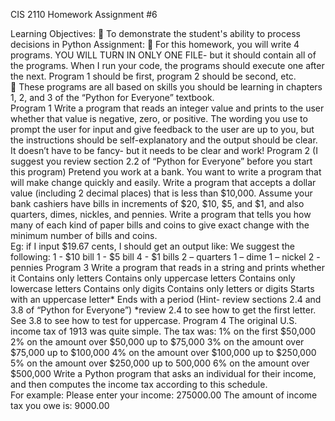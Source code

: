 CIS 2110
Homework Assignment #6

Learning Objectives: 
 To demonstrate the student's ability to process decisions in Python 
Assignment:
 For this homework, you will write 4 programs.  YOU WILL TURN IN ONLY ONE 
FILE- but it should contain all of the programs. When I run your code, the programs 
should execute one after the next.  Program 1 should be first, program 2 should be 
second, etc.  
 These programs are all based on skills you should be learning in chapters 1, 2, and 3 of 
the “Python for Everyone” textbook.  
Program 1
Write a program that reads an integer value and prints to the user whether that value is 
negative, zero, or positive.  The wording you use to prompt the user for input and give feedback 
to the user are up to you, but the instructions should be self-explanatory and the output should be 
clear.  It doesn’t have to be fancy- but it needs to be clear and work!
Program 2  (I suggest you review section 2.2 of “Python for Everyone” before you start this 
program)
Pretend you work at a bank.  You want to write a program that will make change quickly and 
easily.  Write a program that accepts a dollar value (including 2 decimal places) that is less than 
$10,000.  Assume your bank cashiers have bills in increments of $20, $10, $5, and $1, and also 
quarters, dimes, nickles, and pennies.  Write a program that tells you how many of each kind of 
paper bills and coins to give exact change with the minimum number of bills and coins.  
Eg:  if I input $19.67 cents, I should get an output like:
We suggest the following:
1 - $10 bill
1 - $5 bill
4 - $1 bills
2 – quarters
1 – dime
1 – nickel 
2 - pennies
Program 3
Write a program that reads in a string and prints whether it
Contains only letters
Contains only uppercase letters
Contains only lowercase letters
Contains only digits
Contains only letters or digits
Starts with an uppercase letter*
Ends with a period
(Hint- review sections 2.4 and 3.8 of “Python for Everyone”)
*review 2.4 to see how to get the first letter.  See 3.8 to see how to test for uppercase.
Program 4
The original U.S. income tax of 1913 was quite simple.  The tax was:
1% on the first $50,000
2% on the amount over $50,000 up to $75,000
3% on the amount over $75,000 up to $100,000
4% on the amount over $100,000 up to $250,000
5% on the amount over $250,000 up to 500,000
6% on the amount over $500,000
Write a Python program that asks an individual for their income, and then computes the income 
tax according to this schedule.   
For example:
Please enter your income:  275000.00
The amount of income tax you owe is:  9000.00
